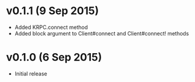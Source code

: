 
v0.1.1  (9 Sep 2015)
========
+ Added KRPC.connect method
+ Added block argument to Client#connect and Client#connect! methods

v0.1.0  (6 Sep 2015)
========
+ Initial release

